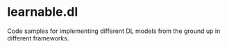 # learnable.dl
Code samples for implementing different DL models from the ground up in different frameworks.
